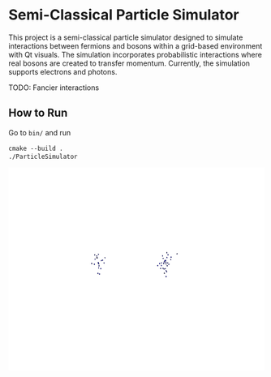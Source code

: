 # Semi-Classical Particle Simulator 
This project is a semi-classical particle simulator designed to simulate interactions between fermions and bosons within a grid-based environment with Qt visuals. The simulation incorporates probabilistic interactions where real bosons are created to transfer momentum. Currently, the simulation supports electrons and photons.

TODO: Fancier interactions

## How to Run
Go to ``bin/`` and run 

```
cmake --build .
./ParticleSimulator
```

<p align="center">
  <img height="400" src="https://raw.githubusercontent.com/NailoTB/particle_collider/main/figures/basic_collision.gif">
</p>
